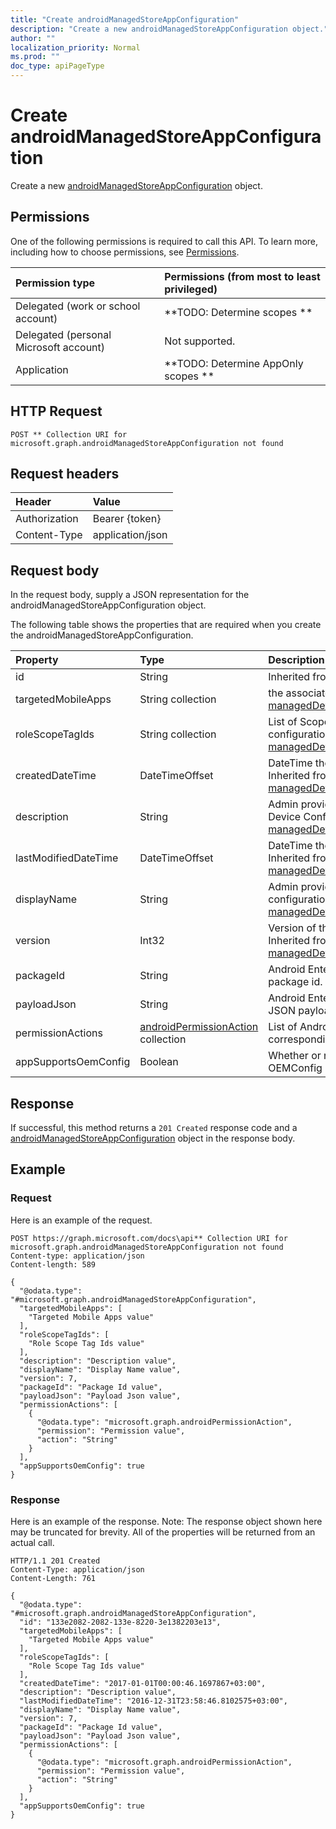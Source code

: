 ```yaml
---
title: "Create androidManagedStoreAppConfiguration"
description: "Create a new androidManagedStoreAppConfiguration object."
author: ""
localization_priority: Normal
ms.prod: ""
doc_type: apiPageType
---
```


# Create androidManagedStoreAppConfiguration

Create a new [androidManagedStoreAppConfiguration](../resources/androidmanagedstoreappconfiguration.md) object.

## Permissions
One of the following permissions is required to call this API. To learn more, including how to choose permissions, see [Permissions](/concepts/permissions-reference.md).

|Permission type|Permissions (from most to least privileged)|
|:---|:---|
|Delegated (work or school account)|**TODO: Determine scopes **|
|Delegated (personal Microsoft account)|Not supported.|
|Application|**TODO: Determine AppOnly scopes **|

## HTTP Request
<!-- {
  "blockType": "ignored"
}
-->
``` http
POST ** Collection URI for microsoft.graph.androidManagedStoreAppConfiguration not found
```

## Request headers
|Header|Value|
|:---|:---|
|Authorization|Bearer {token}|
|Content-Type|application/json|

## Request body
In the request body, supply a JSON representation for the androidManagedStoreAppConfiguration object.

The following table shows the properties that are required when you create the androidManagedStoreAppConfiguration.

|Property|Type|Description|
|:---|:---|:---|
|id|String| Inherited from [entity](../resources/entity.md)|
|targetedMobileApps|String collection|the associated app. Inherited from [managedDeviceMobileAppConfiguration](../resources/intune-apps-managedDeviceMobileAppConfiguration.md)|
|roleScopeTagIds|String collection|List of Scope Tags for this App configuration entity. Inherited from [managedDeviceMobileAppConfiguration](../resources/intune-apps-managedDeviceMobileAppConfiguration.md)|
|createdDateTime|DateTimeOffset|DateTime the object was created. Inherited from [managedDeviceMobileAppConfiguration](../resources/intune-apps-managedDeviceMobileAppConfiguration.md)|
|description|String|Admin provided description of the Device Configuration. Inherited from [managedDeviceMobileAppConfiguration](../resources/intune-apps-managedDeviceMobileAppConfiguration.md)|
|lastModifiedDateTime|DateTimeOffset|DateTime the object was last modified. Inherited from [managedDeviceMobileAppConfiguration](../resources/intune-apps-managedDeviceMobileAppConfiguration.md)|
|displayName|String|Admin provided name of the device configuration. Inherited from [managedDeviceMobileAppConfiguration](../resources/intune-apps-managedDeviceMobileAppConfiguration.md)|
|version|Int32|Version of the device configuration. Inherited from [managedDeviceMobileAppConfiguration](../resources/intune-apps-managedDeviceMobileAppConfiguration.md)|
|packageId|String|Android Enterprise app configuration package id.|
|payloadJson|String|Android Enterprise app configuration JSON payload.|
|permissionActions|[androidPermissionAction](../resources/intune-apps-androidPermissionAction.md) collection|List of Android app permissions and corresponding permission actions.|
|appSupportsOemConfig|Boolean|Whether or not this AppConfig is an OEMConfig policy.|



## Response
If successful, this method returns a `201 Created` response code and a [androidManagedStoreAppConfiguration](../resources/androidmanagedstoreappconfiguration.md) object in the response body.

## Example

### Request
Here is an example of the request.
<!-- {
  "blockType": "request",
  "name": "create_androidmanagedstoreappconfiguration_from_"
}
-->
``` http
POST https://graph.microsoft.com/docs\api** Collection URI for microsoft.graph.androidManagedStoreAppConfiguration not found
Content-type: application/json
Content-length: 589

{
  "@odata.type": "#microsoft.graph.androidManagedStoreAppConfiguration",
  "targetedMobileApps": [
    "Targeted Mobile Apps value"
  ],
  "roleScopeTagIds": [
    "Role Scope Tag Ids value"
  ],
  "description": "Description value",
  "displayName": "Display Name value",
  "version": 7,
  "packageId": "Package Id value",
  "payloadJson": "Payload Json value",
  "permissionActions": [
    {
      "@odata.type": "microsoft.graph.androidPermissionAction",
      "permission": "Permission value",
      "action": "String"
    }
  ],
  "appSupportsOemConfig": true
}
```

### Response
Here is an example of the response. Note: The response object shown here may be truncated for brevity. All of the properties will be returned from an actual call.
<!-- {
  "blockType": "response",
  "truncated": true,
  "@odata.type": "microsoft.graph.androidmanagedstoreappconfiguration"
}
-->
``` http
HTTP/1.1 201 Created
Content-Type: application/json
Content-Length: 761

{
  "@odata.type": "#microsoft.graph.androidManagedStoreAppConfiguration",
  "id": "133e2082-2082-133e-8220-3e1382203e13",
  "targetedMobileApps": [
    "Targeted Mobile Apps value"
  ],
  "roleScopeTagIds": [
    "Role Scope Tag Ids value"
  ],
  "createdDateTime": "2017-01-01T00:00:46.1697867+03:00",
  "description": "Description value",
  "lastModifiedDateTime": "2016-12-31T23:58:46.8102575+03:00",
  "displayName": "Display Name value",
  "version": 7,
  "packageId": "Package Id value",
  "payloadJson": "Payload Json value",
  "permissionActions": [
    {
      "@odata.type": "microsoft.graph.androidPermissionAction",
      "permission": "Permission value",
      "action": "String"
    }
  ],
  "appSupportsOemConfig": true
}
```

